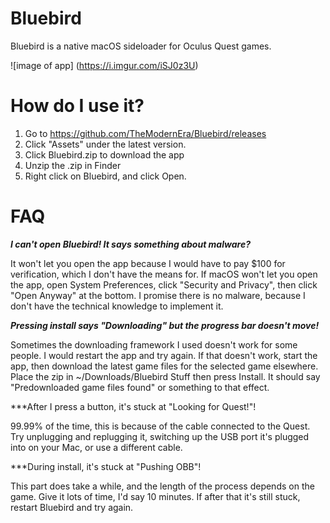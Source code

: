 # Bluebird
Bluebird is a native macOS sideloader for Oculus Quest games.

![image of app]
(https://i.imgur.com/iSJ0z3U)

# How do I use it?
1. Go to https://github.com/TheModernEra/Bluebird/releases
2. Click "Assets" under the latest version.
3. Click Bluebird.zip to download the app
4. Unzip the .zip in Finder
5. Right click on Bluebird, and click Open.

# FAQ
***I can't open Bluebird! It says something about malware?***

It won't let you open the app because I would have to pay $100 for verification, which I don't have the means for. If macOS won't let you open the app, open System Preferences, click "Security and Privacy", then click "Open Anyway" at the bottom. I promise there is no malware, because I don't have the technical knowledge to implement it.

***Pressing install says "Downloading" but the progress bar doesn't move!***

Sometimes the downloading framework I used doesn't work for some people. I would restart the app and try again. If that doesn't work, start the app, then download the latest game files for the selected game elsewhere. Place the zip in ~/Downloads/Bluebird Stuff then press Install. It should say "Predownloaded game files found" or something to that effect.

***After I press a button, it's stuck at "Looking for Quest!"!

99.99% of the time, this is because of the cable connected to the Quest. Try unplugging and replugging it, switching up the USB port it's plugged into on your Mac, or use a different cable.

***During install, it's stuck at "Pushing OBB"!

This part does take a while, and the length of the process depends on the game. Give it lots of time, I'd say 10 minutes. If after that it's still stuck, restart Bluebird and try again.

